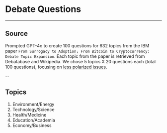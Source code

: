 # Debate Questions

---

## Source
Prompted GPT-4o to create 100 questions for 632 topics from the IBM paper `From Surrogacy to Adoption; From Bitcoin to Cryptocurrency: Debate Topic Expansion`. Each topic from the paper is retrieved from Debatabase and Wikipedia. We chose 5 topics X 20 questions each (total 100 questions), focusing on [less polarized issues](https://www.anthropic.com/research/measuring-model-persuasiveness).

--

## Topics

1. Environment/Energy
2. Technology/Science
3. Health/Medicine
4. Education/Academia
5. Economy/Business